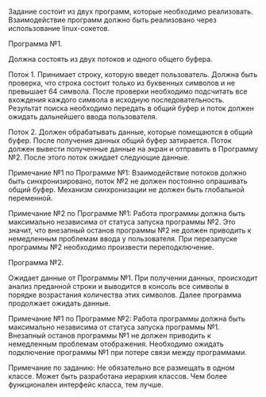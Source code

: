 Задание состоит из двух программ, которые необходимо реализовать. Взаимодействие программ должно быть реализовано через использование linux-сокетов.

Программа №1. 

Должна состоять из двух потоков и одного общего буфера.

Поток 1.  Принимает строку, которую введет пользователь.  Должна быть проверка, что строка состоит только из буквенных символов и не превышает 64 символа. После проверки необходимо подсчитать все вхождения каждого символа в исходную последовательность. 
Результат поиска необходимо передать в общий буфер и поток должен ожидать дальнейшего ввода пользователя.

Поток 2. Должен обрабатывать данные, которые помещаются в общий буфер. После получения данных общий буфер затирается. Поток должен вывести полученные данные на экран и  отправить в Программу №2. После этого поток ожидает следующие данные.

Примечание №1 по Программе №1: Взаимодействие потоков должно быть синхронизировано,  поток №2  не должен постоянно опрашивать общий буфер. Механизм синхронизации не должен быть глобальной переменной.

Примечание №2 по Программе №1: Работа программы должна быть максимально независима от статуса запуска программы №2. Это значит, что внезапный останов программы №2 не должен приводить к немедленным проблемам ввода у пользователя.
При перезапуске программы №2 необходимо произвести переподключение.

Программа №2. 

Ожидает данные от  Программы №1. При получении  данных, происходит анализ преданной строки и выводится в консоль все символы в порядке возрастания количества этих символов. Далее программа продолжает ожидать данные.

Примечание №1 по Программе №2: Работа программы должна быть максимально независима от статуса запуска программы №1. Внезапный останов программы №1 не должен приводить к немедленным проблемам отображения. Необходимо ожидать подключение программы №1 при потере связи между программами.

Примечание по заданию: Не обязательно все размещать в одном классе. Может быть разработана иерархия классов. Чем более функционален интерфейс класса, тем лучше.
